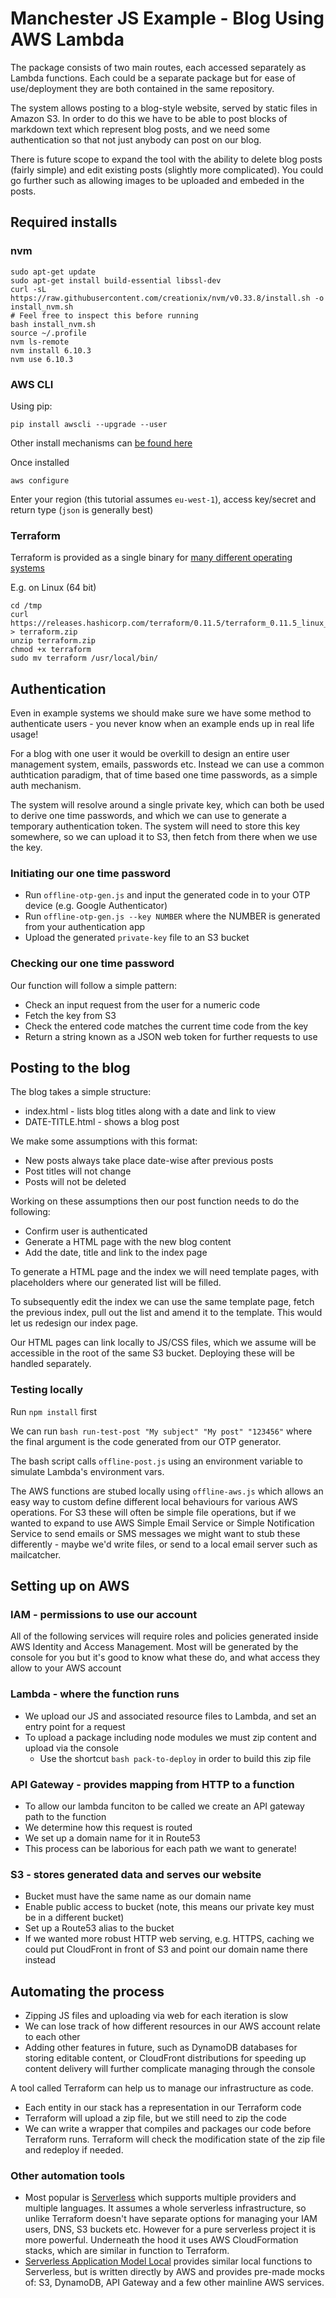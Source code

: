 # Manchester JS Example - Blog Using AWS Lambda

The package consists of two main routes, each accessed separately as Lambda functions. Each could be a separate package but for ease of use/deployment they are both contained in the same repository.

The system allows posting to a blog-style website, served by static files in Amazon S3. In order to do this we have to be able to post blocks of markdown text which represent blog posts, and we need some authentication so that not just anybody can post on our blog.

There is future scope to expand the tool with the ability to delete blog posts (fairly simple) and edit existing posts (slightly more complicated). You could go further such as allowing images to be uploaded and embeded in the posts.

## Required installs

### nvm

    sudo apt-get update
    sudo apt-get install build-essential libssl-dev
    curl -sL https://raw.githubusercontent.com/creationix/nvm/v0.33.8/install.sh -o install_nvm.sh
    # Feel free to inspect this before running
    bash install_nvm.sh
    source ~/.profile
    nvm ls-remote
    nvm install 6.10.3
    nvm use 6.10.3

### AWS CLI

Using pip:

	pip install awscli --upgrade --user

Other install mechanisms can [be found here](https://docs.aws.amazon.com/cli/latest/userguide/installing.html)

Once installed

	aws configure

Enter your region (this tutorial assumes `eu-west-1`), access key/secret and return type (`json` is generally best)

### Terraform

Terraform is provided as a single binary for [many different operating systems](https://www.terraform.io/downloads.html)

E.g. on Linux (64 bit)

	cd /tmp
	curl https://releases.hashicorp.com/terraform/0.11.5/terraform_0.11.5_linux_amd64.zip > terraform.zip
	unzip terraform.zip
	chmod +x terraform
	sudo mv terraform /usr/local/bin/

## Authentication

Even in example systems we should make sure we have some method to authenticate users - you never know when an example ends up in real life usage!

For a blog with one user it would be overkill to design an entire user management system, emails, passwords etc. Instead we can use a common authtication paradigm, that of time based one time passwords, as a simple auth mechanism.

The system will resolve around a single private key, which can both be used to derive one time passwords, and which we can use to generate a temporary authentication token. The system will need to store this key somewhere, so we can upload it to S3, then fetch from there when we use the key.

### Initiating our one time password

* Run `offline-otp-gen.js` and input the generated code in to your OTP device (e.g. Google Authenticator)
* Run `offline-otp-gen.js --key NUMBER` where the NUMBER is generated from your authentication app
* Upload the generated `private-key` file to an S3 bucket

### Checking our one time password

Our function will follow a simple pattern:

* Check an input request from the user for a numeric code
* Fetch the key from S3
* Check the entered code matches the current time code from the key
* Return a string known as a JSON web token for further requests to use

## Posting to the blog

The blog takes a simple structure:

* index.html - lists blog titles along with a date and link to view
* DATE-TITLE.html - shows a blog post

We make some assumptions with this format:

* New posts always take place date-wise after previous posts
* Post titles will not change
* Posts will not be deleted

Working on these assumptions then our post function needs to do the following:

* Confirm user is authenticated
* Generate a HTML page with the new blog content
* Add the date, title and link to the index page

To generate a HTML page and the index we will need template pages, with placeholders where our generated list will be filled.

To subsequently edit the index we can use the same template page, fetch the previous index, pull out the list and amend it to the template. This would let us redesign our index page.

Our HTML pages can link locally to JS/CSS files, which we assume will be accessible in the root of the same S3 bucket. Deploying these will be handled separately.

### Testing locally

Run `npm install` first

We can run `bash run-test-post "My subject" "My post" "123456"` where the final argument is the code generated from our OTP generator.

The bash script calls `offline-post.js` using an environment variable to simulate Lambda's environment vars.

The AWS functions are stubed locally using `offline-aws.js` which allows an easy way to custom define different local behaviours for various AWS operations. For S3 these will often be simple file operations, but if we wanted to expand to use AWS Simple Email Service or Simple Notification Service to send emails or SMS messages we might want to stub these differently - maybe we'd write files, or send to a local email server such as mailcatcher.

## Setting up on AWS 

### IAM - permissions to use our account

All of the following services will require roles and policies generated inside AWS Identity and Access Management. Most will be generated by the console for you but it's good to know what these do, and what access they allow to your AWS account

### Lambda - where the function runs

* We upload our JS and associated resource files to Lambda, and set an entry point for a request
* To upload a package including node modules we must zip content and upload via the console
  * Use the shortcut `bash pack-to-deploy` in order to build this zip file

### API Gateway - provides mapping from HTTP to a function

* To allow our lambda funciton to be called we create an API gateway path to the function
* We determine how this request is routed
* We set up a domain name for it in Route53
* This process can be laborious for each path we want to generate!

### S3 - stores generated data and serves our website

* Bucket must have the same name as our domain name
* Enable public access to bucket (note, this means our private key must be in a different bucket)
* Set up a Route53 alias to the bucket
* If we wanted more robust HTTP web serving, e.g. HTTPS, caching we could put CloudFront in front of S3 and point our domain name there instead

## Automating the process

* Zipping JS files and uploading via web for each iteration is slow
* We can lose track of how different resources in our AWS account relate to each other
* Adding other features in future, such as DynamoDB databases for storing editable content, or CloudFront distributions for speeding up content delivery will further complicate managing through the console

A tool called Terraform can help us to manage our infrastructure as code.

* Each entity in our stack has a representation in our Terraform code
* Terraform will upload a zip file, but we still need to zip the code
* We can write a wrapper that compiles and packages our code before Terraform runs. Terraform will check the modification state of the zip file and redeploy if needed.

### Other automation tools

* Most popular is [Serverless](https://serverless.com/) which supports multiple providers and multiple languages. It assumes a whole serverless infrastructure, so unlike Terraform doesn't have separate options for managing your IAM users, DNS, S3 buckets etc. However for a pure serverless project it is more powerful. Underneath the hood it uses AWS CloudFormation stacks, which are similar in function to Terraform.
* [Serverless Application Model Local](https://github.com/awslabs/aws-sam-local) provides similar local functions to Serverless, but is written directly by AWS and provides pre-made mocks of: S3, DynamoDB, API Gateway and a few other mainline AWS services.
